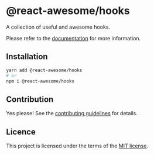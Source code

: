 # @react-awesome/hooks

A collection of useful and awesome hooks.

Please refer to the [documentation](https://react-awesome-components.vercel.app/docs/hooks) for more information.

## Installation

```sh
yarn add @react-awesome/hooks
# or
npm i @react-awesome/hooks
```

## Contribution

Yes please! See the
[contributing guidelines](https://github.com/trinhthinh388/react-awesome-components/blob/master/CONTRIBUTING.md)
for details.

## Licence

This project is licensed under the terms of the
[MIT license](https://github.com/trinhthinh388/react-awesome-components/blob/master/LICENSE).
